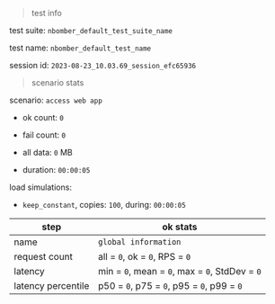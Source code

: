 > test info

test suite: `nbomber_default_test_suite_name`

test name: `nbomber_default_test_name`

session id: `2023-08-23_10.03.69_session_efc65936`

> scenario stats

scenario: `access web app`

  - ok count: `0`

  - fail count: `0`

  - all data: `0` MB

  - duration: `00:00:05`

load simulations:

  - `keep_constant`, copies: `100`, during: `00:00:05`

|step|ok stats|
|---|---|
|name|`global information`|
|request count|all = `0`, ok = `0`, RPS = `0`|
|latency|min = `0`, mean = `0`, max = `0`, StdDev = `0`|
|latency percentile|p50 = `0`, p75 = `0`, p95 = `0`, p99 = `0`|




